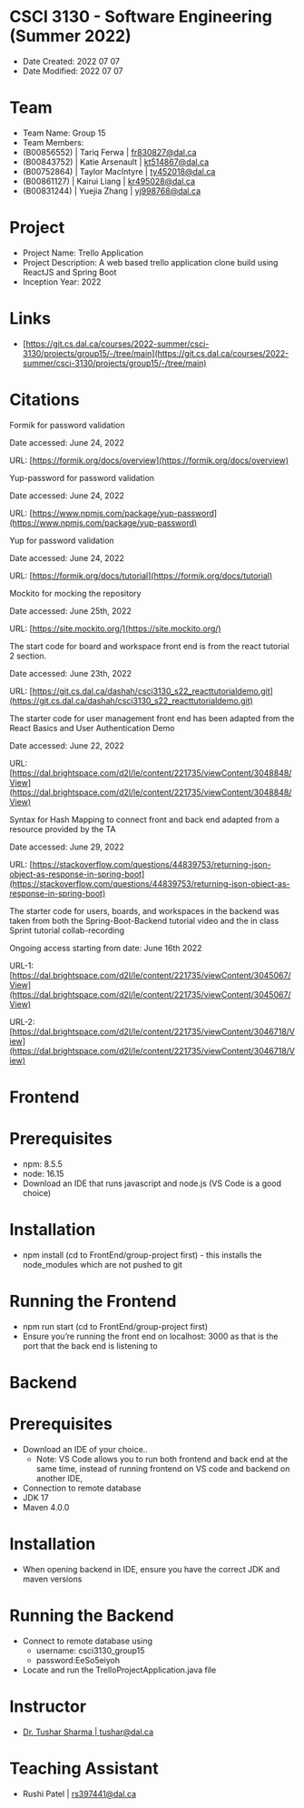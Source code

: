 # CSCI 3130 - Software Engineering (Summer 2022)



* Date Created: 2022 07 07
* Date Modified: 2022 07 07


# Team



* Team Name: Group 15
* Team Members:
* (B00856552) | Tariq Ferwa | fr830827@dal.ca
* (B00843752) | Katie Arsenault | kt514867@dal.ca
* (B00752864) | Taylor MacIntyre | ty452018@dal.ca
* (B00861127) | Kairui Liang | kr495028@dal.ca
* (B00831244) | Yuejia Zhang | yj998768@dal.ca


# Project



* Project Name: Trello Application
* Project Description: A web based trello application clone build using ReactJS and Spring Boot
* Inception Year: 2022


# Links



* [https://git.cs.dal.ca/courses/2022-summer/csci-3130/projects/group15/-/tree/main](https://git.cs.dal.ca/courses/2022-summer/csci-3130/projects/group15/-/tree/main) 


# Citations

Formik for password validation

Date accessed: June 24, 2022

URL: [https://formik.org/docs/overview](https://formik.org/docs/overview) 

Yup-password for password validation

Date accessed: June 24, 2022

URL: [https://www.npmjs.com/package/yup-password](https://www.npmjs.com/package/yup-password) 

Yup for password validation

Date accessed: June 24, 2022

URL: [https://formik.org/docs/tutorial](https://formik.org/docs/tutorial) 

Mockito for mocking the repository

Date accessed: June 25th, 2022

URL: [https://site.mockito.org/](https://site.mockito.org/)

The start code for board and workspace front end is from the react tutorial 2 section.

Date accessed: June 23th, 2022

URL: [https://git.cs.dal.ca/dashah/csci3130_s22_reacttutorialdemo.git](https://git.cs.dal.ca/dashah/csci3130_s22_reacttutorialdemo.git) 

The starter code for user management front end has been adapted from the React Basics and User Authentication Demo

Date accessed: June 22, 2022

URL: [https://dal.brightspace.com/d2l/le/content/221735/viewContent/3048848/View](https://dal.brightspace.com/d2l/le/content/221735/viewContent/3048848/View) 

Syntax for Hash Mapping to connect front and back end adapted from a resource provided by the TA

Date accessed: June 29, 2022

URL: [https://stackoverflow.com/questions/44839753/returning-json-object-as-response-in-spring-boot](https://stackoverflow.com/questions/44839753/returning-json-object-as-response-in-spring-boot) 

The starter code for users, boards, and workspaces in the backend was taken from both the  Spring-Boot-Backend tutorial video and the in class Sprint tutorial collab-recording

Ongoing access starting from date: June 16th 2022

URL-1: [https://dal.brightspace.com/d2l/le/content/221735/viewContent/3045067/View](https://dal.brightspace.com/d2l/le/content/221735/viewContent/3045067/View)

URL-2: [https://dal.brightspace.com/d2l/le/content/221735/viewContent/3046718/View](https://dal.brightspace.com/d2l/le/content/221735/viewContent/3046718/View)


# Frontend


# Prerequisites



* npm: 8.5.5 
* node: 16.15
* Download an IDE that runs javascript and node.js (VS Code is a good choice)


# Installation



* npm install (cd to FrontEnd/group-project first) - this installs the node_modules which are not pushed to git


# Running the Frontend



* npm run start (cd to FrontEnd/group-project first)
* Ensure you’re running the front end on localhost: 3000 as that is the port that the back end is listening to


# Backend


# Prerequisites



* Download an IDE of your choice.. 
    * Note: VS Code allows you to run both frontend and back end at the same time, instead of running frontend on VS code and backend on another IDE,
* Connection to remote database
* JDK 17
* Maven 4.0.0  


# Installation



* When opening backend in IDE, ensure you have the correct JDK and maven versions


# Running the Backend



* Connect to remote database using
    * username: csci3130_group15
    * password:EeSo5eiyoh
* Locate and run the TrelloProjectApplication.java file


# Instructor



* [Dr. Tushar Sharma | tushar@dal.ca](tushar@dal.ca)


# Teaching Assistant



* Rushi Patel | rs397441@dal.ca